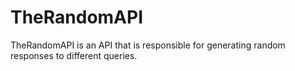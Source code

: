 # TheRandomAPI
TheRandomAPI is an API that is responsible for generating random responses to different queries.
